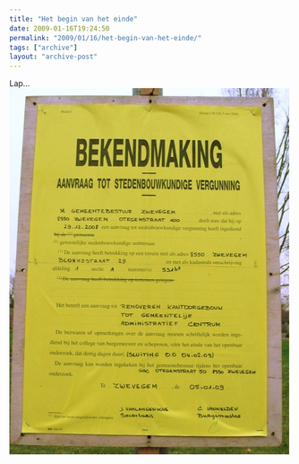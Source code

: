 ```yaml
---
title: "Het begin van het einde"
date: 2009-01-16T19:24:50
permalink: "2009/01/16/het-begin-van-het-einde/"
tags: ["archive"]
layout: "archive-post"
---
```

Lap…  
![Lap](/images/blog/2009/01/3201241241_6c4c493b1a_b.jpg)
